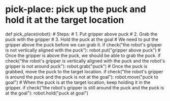 

# pick-place: pick up the puck and hold it at the target location
def pick_place(robot):
    # Steps:
    #  1. Put gripper above puck
    #  2. Grab the puck with the gripper
    #  3. Hold the puck at the goal
    # We need to put the gripper above the puck before we can grab it.
    if check("the robot's gripper is not vertically aligned with the puck"):
        robot.put("gripper above puck")
    # Once the gripper is above the puck, we should be able to grab the puck.
    if check("the robot's gripper is vertically aligned with the puck and the robot's gripper is not around puck"):
        robot.grab("puck")
    # Once the puck is grabbed, move the puck to the target location.
    if check("the robot's gripper is around the puck and the puck is not at the goal"):
        robot.move("puck to goal")
    # When the puck is at the target location, keep holding it in the gripper.
    if check("the robot's gripper is still around the puck and the puck is at the goal"):
        robot.hold("puck at goal")